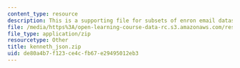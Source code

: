 ```yaml
---
content_type: resource
description: This is a supporting file for subsets of enron email dataset.
file: /media/https%3A/open-learning-course-data-rc.s3.amazonaws.com/res-6-009-how-to-process-analyze-and-visualize-data-january-iap-2012/de80a4b7f123ce4cfb67e29495012eb3_kenneth_json.zip
file_type: application/zip
resourcetype: Other
title: kenneth_json.zip
uid: de80a4b7-f123-ce4c-fb67-e29495012eb3
---
```


